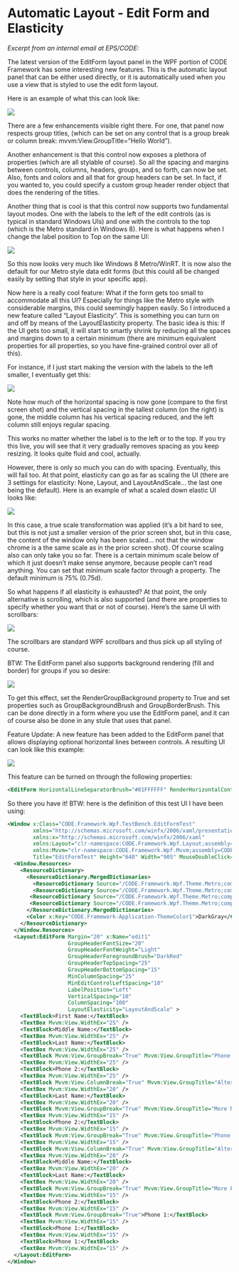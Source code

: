 ﻿# Automatic Layout - Edit Form and Elasticity

_Excerpt from an internal email at EPS/CODE:_

The latest version of the EditForm layout panel in the WPF portion of CODE Framework has some interesting new features. This is the automatic layout panel that can be either used directly, or it is automatically used when you use a view that is styled to use the edit form layout.

Here is an example of what this can look like:

![](Automatic%20Layout%20-%20EditForm%20and%20Elasticity/Automatic%20Layout%20and%20Elasticity_clip_image001.jpg)

There are a few enhancements visible right there. For one, that panel now respects group titles, (which can be set on any control that is a group break or column break: mvvm:View.GroupTitle=”Hello World”).

Another enhancement is that this control now exposes a plethora of properties (which are all stylable of course). So all the spacing and margins between controls, columns, headers, groups, and so forth, can now be set. Also, fonts and colors and all that for group headers can be set. In fact, if you wanted to, you could specify a custom group header render object that does the rendering of the titles.

Another thing that is cool is that this control now supports two fundamental layout modes. One with the labels to the left of the edit controls (as is typical in standard Windows UIs) and one with the controls to the top (which is the Metro standard in Windows 8). Here is what happens when I change the label position to Top on the same UI:

![](Automatic%20Layout%20-%20EditForm%20and%20Elasticity/Automatic%20Layout%20and%20Elasticity_clip_image002.jpg)

So this now looks very much like Windows 8 Metro/WinRT. It is now also the default for our Metro style data edit forms (but this could all be changed easily by setting that style in your specific app).

Now here is a really cool feature: What if the form gets too small to accommodate all this UI? Especially for things like the Metro style with considerable margins, this could seemingly happen easily. So I introduced a new feature called “Layout Elasticity”. This is something you can turn on and off by means of the LayoutElasticity property. The basic idea is this: If the UI gets too small, it will start to smartly shrink by reducing all the spaces and margins down to a certain minimum (there are minimum equivalent properties for all properties, so you have fine-grained control over all of this).

For instance, if I just start making the version with the labels to the left smaller, I eventually get this:

![](Automatic%20Layout%20-%20EditForm%20and%20Elasticity/Automatic%20Layout%20and%20Elasticity_clip_image003.jpg)

Note how much of the horizontal spacing is now gone (compare to the first screen shot) and the vertical spacing in the tallest column (on the right) is gone, the middle column has his vertical spacing reduced, and the left column still enjoys regular spacing.

This works no matter whether the label is to the left or to the top. If you try this live, you will see that it very gradually removes spacing as you keep resizing. It looks quite fluid and cool, actually.

However, there is only so much you can do with spacing. Eventually, this will fail too. At that point, elasticity can go as far as scaling the UI (there are 3 settings for elasticity: None, Layout, and LayoutAndScale… the last one being the default). Here is an example of what a scaled down elastic UI looks like:

![](Automatic%20Layout%20-%20EditForm%20and%20Elasticity/Automatic%20Layout%20and%20Elasticity_clip_image004.jpg)

In this case, a true scale transformation was applied (it’s a bit hard to see, but this is not just a smaller version of the prior screen shot, but in this case, the content of the window only has been scaled… not that the window chrome is a the same scale as in the prior screen shot). Of course scaling also can only take you so far. There is a certain minimum scale below of which it just doesn’t make sense anymore, because people can’t read anything. You can set that minimum scale factor through a property. The default minimum is 75% (0.75d).

So what happens if all elasticity is exhausted? At that point, the only alternative is scrolling, which is also supported (and there are properties to specify whether you want that or not of course). Here’s the same UI with scrollbars:

![](Automatic%20Layout%20-%20EditForm%20and%20Elasticity/Automatic%20Layout%20and%20Elasticity_clip_image005.jpg)

The scrollbars are standard WPF scrollbars and thus pick up all styling of course.

BTW: The EditForm panel also supports background rendering (fill and border) for groups if you so desire:

![](Automatic%20Layout%20-%20EditForm%20and%20Elasticity/Automatic%20Layout%20and%20Elasticity_image_1.png)

To get this effect, set the RenderGroupBackground property to True and set properties such as GroupBackgroundBrush and GroupBorderBrush. This can be done directly in a form where you use the EditForm panel, and it can of course also be done in any stule that uses that panel.

Feature Update: A new feature has been added to the EditForm panel that allows displaying optional horizontal lines between controls. A resulting UI can look like this example:

![](Automatic%20Layout%20-%20EditForm%20and%20Elasticity/Automatic%20Layout%20and%20Elasticity_image_2.png)

This feature can be turned on through the following properties:

```xml
<EditForm HorizontalLineSeparatorBrush="#81FFFFFF" RenderHorizontalControlSeparatorLines="True" … />
```

So there you have it! BTW: here is the definition of this test UI I have been using:

```xml
<Window x:Class="CODE.Framework.Wpf.TestBench.EditFormTest" 
        xmlns="http://schemas.microsoft.com/winfx/2006/xaml/presentation" 
        xmlns:x="http://schemas.microsoft.com/winfx/2006/xaml" 
        xmlns:Layout="clr-namespace:CODE.Framework.Wpf.Layout;assembly=CODE.Framework.Wpf" 
        xmlns:Mvvm="clr-namespace:CODE.Framework.Wpf.Mvvm;assembly=CODE.Framework.Wpf.Mvvm" 
        Title="EditFormTest" Height="640" Width="905" MouseDoubleClick="Window_MouseDoubleClick"> 
  <Window.Resources> 
    <ResourceDictionary> 
      <ResourceDictionary.MergedDictionaries> 
        <ResourceDictionary Source="/CODE.Framework.Wpf.Theme.Metro;component/Metro-Control-TextBox.xaml"/> 
        <ResourceDictionary Source="/CODE.Framework.Wpf.Theme.Metro;component/Metro-Control-ScrollBar.xaml"/> 
       <ResourceDictionary Source="/CODE.Framework.Wpf.Theme.Metro;component/Colors.xaml"/> 
       <ResourceDictionary Source="/CODE.Framework.Wpf.Theme.Metro;component/Fonts.xaml"/> 
      </ResourceDictionary.MergedDictionaries> 
      <Color x:Key="CODE.Framework-Application-ThemeColor1">DarkGray</Color> 
    </ResourceDictionary> 
  </Window.Resources> 
  <Layout:EditForm Margin="20" x:Name="edit1" 
                   GroupHeaderFontSize="20" 
                   GroupHeaderFontWeight="Light" 
                   GroupHeaderForegroundBrush="DarkRed" 
                   GroupHeaderTopSpacing="25" 
                   GroupHeaderBottomSpacing="15" 
                   MinColumnSpacing="25" 
                   MinEditControlLeftSpacing="10" 
                   LabelPosition="Left" 
                   VerticalSpacing="10" 
                   ColumnSpacing="100" 
                   LayoutElasticity="LayoutAndScale" > 
    <TextBlock>First Name:</TextBlock> 
    <TextBox Mvvm:View.WidthEx="25" /> 
    <TextBlock>Middle Name:</TextBlock> 
    <TextBox Mvvm:View.WidthEx="25" /> 
    <TextBlock>Last Name:</TextBlock> 
    <TextBox Mvvm:View.WidthEx="25" /> 
    <TextBlock Mvvm:View.GroupBreak="True" Mvvm:View.GroupTitle="Phone Numbers">Phone 1:</TextBlock> 
    <TextBox Mvvm:View.WidthEx="25" /> 
    <TextBlock>Phone 2:</TextBlock> 
    <TextBox Mvvm:View.WidthEx="25" /> 
    <TextBlock Mvvm:View.ColumnBreak="True" Mvvm:View.GroupTitle="Alternate Contact">First Name:</TextBlock> 
    <TextBox Mvvm:View.WidthEx="20" /> 
    <TextBlock>Last Name:</TextBlock> 
    <TextBox Mvvm:View.WidthEx="20" /> 
    <TextBlock Mvvm:View.GroupBreak="True" Mvvm:View.GroupTitle="More Numbers">Phone 1:</TextBlock> 
    <TextBox Mvvm:View.WidthEx="15" /> 
    <TextBlock>Phone 2:</TextBlock> 
    <TextBox Mvvm:View.WidthEx="15" /> 
    <TextBlock Mvvm:View.GroupBreak="True" Mvvm:View.GroupTitle="Phone Numbers">Phone 1:</TextBlock> 
    <TextBox Mvvm:View.WidthEx="15" /> 
    <TextBlock Mvvm:View.ColumnBreak="True" Mvvm:View.GroupTitle="Alternate Contact">First Name:</TextBlock> 
    <TextBox Mvvm:View.WidthEx="20" /> 
    <TextBlock>Middle Name:</TextBlock> 
    <TextBox Mvvm:View.WidthEx="20" /> 
    <TextBlock>Last Name:</TextBlock> 
    <TextBox Mvvm:View.WidthEx="20" /> 
    <TextBlock Mvvm:View.GroupBreak="True" Mvvm:View.GroupTitle="More Phone Numbers">Phone 1:</TextBlock> 
    <TextBox Mvvm:View.WidthEx="15" /> 
    <TextBlock>Phone 2:</TextBlock> 
    <TextBox Mvvm:View.WidthEx="15" /> 
    <TextBlock Mvvm:View.GroupBreak="True">Phone 1:</TextBlock> 
    <TextBox Mvvm:View.WidthEx="15" /> 
    <TextBlock>Phone 1:</TextBlock> 
    <TextBox Mvvm:View.WidthEx="15" /> 
    <TextBlock>Phone 1:</TextBlock> 
    <TextBox Mvvm:View.WidthEx="15" /> 
  </Layout:EditForm> 
</Window> 
```